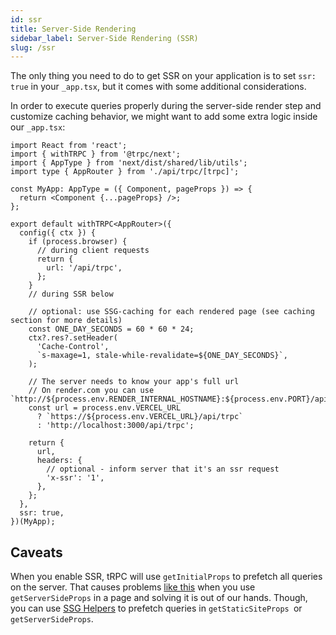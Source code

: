 ```yaml
---
id: ssr
title: Server-Side Rendering
sidebar_label: Server-Side Rendering (SSR)
slug: /ssr
---
```


The only thing you need to do to get SSR on your application is to set `ssr: true` in your `_app.tsx`, but it comes with some additional considerations.

In order to execute queries properly during the server-side render step and customize caching behavior, we might want to add some extra logic inside our `_app.tsx`:

```tsx
import React from 'react';
import { withTRPC } from '@trpc/next';
import { AppType } from 'next/dist/shared/lib/utils';
import type { AppRouter } from './api/trpc/[trpc]';

const MyApp: AppType = ({ Component, pageProps }) => {
  return <Component {...pageProps} />;
};

export default withTRPC<AppRouter>({
  config({ ctx }) {
    if (process.browser) {
      // during client requests
      return {
        url: '/api/trpc',
      };
    }
    // during SSR below

    // optional: use SSG-caching for each rendered page (see caching section for more details)
    const ONE_DAY_SECONDS = 60 * 60 * 24;
    ctx?.res?.setHeader(
      'Cache-Control',
      `s-maxage=1, stale-while-revalidate=${ONE_DAY_SECONDS}`,
    );

    // The server needs to know your app's full url
    // On render.com you can use `http://${process.env.RENDER_INTERNAL_HOSTNAME}:${process.env.PORT}/api/trpc`
    const url = process.env.VERCEL_URL
      ? `https://${process.env.VERCEL_URL}/api/trpc`
      : 'http://localhost:3000/api/trpc';

    return {
      url,
      headers: {
        // optional - inform server that it's an ssr request
        'x-ssr': '1',
      },
    };
  },
  ssr: true,
})(MyApp);
```

## Caveats

When you enable SSR, tRPC will use `getInitialProps` to prefetch all queries on the server. That causes problems [like this](https://github.com/trpc/trpc/issues/596) when you use `getServerSideProps` in a page and solving it is out of our hands. Though, you can use [SSG Helpers](/docs/ssg-helpers) to prefetch queries in `getStaticSiteProps `or` getServerSideProps`.
